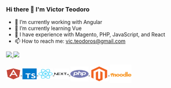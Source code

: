### Hi there 👋 I'm Victor Teodoro

- 🔭 I’m currently working with Angular
- 🌱 I’m currently learning Vue
- 💼 I have experience with Magento, PHP, JavaScript, and React
- 📫 How to reach me: vic.teodoros@gmail.com


<div>
  <a href="https://github.com/victeo">
  <img height="180em" src="https://github-readme-stats.vercel.app/api?username=victeo&show_icons=true&theme=dracula&include_all_commits=true&count_private=tru"/>
  <img height="180em" src="https://github-readme-stats.vercel.app/api/top-langs/?username=victeo&layout=compact&langs_count=7&theme=dracula"/>
</div>

<div style="display: inline_block"><br>
    <img align="center" alt="Rafa-CSS" height="30" width="40"
         src="https://raw.githubusercontent.com/devicons/devicon/9f4f5cdb393299a81125eb5127929ea7bfe42889/icons/angularjs/angularjs-plain.svg">
   <img align="center" alt="Rafa-Ts" height="30" width="40"
         src="https://raw.githubusercontent.com/devicons/devicon/master/icons/typescript/typescript-plain.svg">
      <img align="center" alt="Rafa-React" height="30" width="40"
         src="https://raw.githubusercontent.com/devicons/devicon/master/icons/react/react-original.svg">
    <img align="center" alt="Rafa-React" height="30" width="40"
         src="https://raw.githubusercontent.com/devicons/devicon/9f4f5cdb393299a81125eb5127929ea7bfe42889/icons/nextjs/nextjs-original-wordmark.svg">
    <img align="center" alt="Rafa-Js" height="40" width="50"
         src="https://raw.githubusercontent.com/devicons/devicon/master/icons/php/php-plain.svg">
    <img align="center" alt="Rafa-Js" height="40" width="50"
         src="https://raw.githubusercontent.com/devicons/devicon/master/icons/magento/magento-original.svg">
    <img align="center" alt="Rafa-CSS" height="50" width="60"
         src="https://raw.githubusercontent.com/devicons/devicon/9f4f5cdb393299a81125eb5127929ea7bfe42889/icons/moodle/moodle-plain-wordmark.svg">
   

  

</div>

